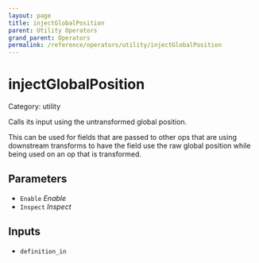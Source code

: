 ```yaml
---
layout: page
title: injectGlobalPosition
parent: Utility Operators
grand_parent: Operators
permalink: /reference/operators/utility/injectGlobalPosition
---
```


# injectGlobalPosition

Category: utility



Calls its input using the untransformed global position.

This can be used for fields that are passed to other ops that are using downstream transforms to have the field use the raw global position while being used on an op that is transformed.

## Parameters

* `Enable` *Enable*
* `Inspect` *Inspect*

## Inputs

* `definition_in`